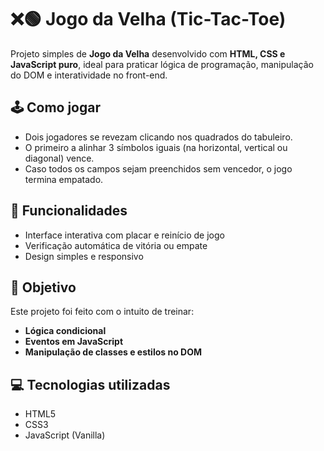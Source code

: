 # ❌🟢 Jogo da Velha (Tic-Tac-Toe)

Projeto simples de **Jogo da Velha** desenvolvido com **HTML, CSS e JavaScript puro**, ideal para praticar lógica de programação, manipulação do DOM e interatividade no front-end.

## 🕹️ Como jogar

- Dois jogadores se revezam clicando nos quadrados do tabuleiro.
- O primeiro a alinhar 3 símbolos iguais (na horizontal, vertical ou diagonal) vence.
- Caso todos os campos sejam preenchidos sem vencedor, o jogo termina empatado.

## 🚀 Funcionalidades

- Interface interativa com placar e reinício de jogo
- Verificação automática de vitória ou empate
- Design simples e responsivo

## 🎯 Objetivo

Este projeto foi feito com o intuito de treinar:
- **Lógica condicional**
- **Eventos em JavaScript**
- **Manipulação de classes e estilos no DOM**

## 💻 Tecnologias utilizadas

- HTML5
- CSS3
- JavaScript (Vanilla)
